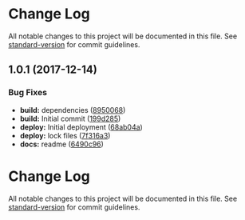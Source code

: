 # Change Log

All notable changes to this project will be documented in this file. See [standard-version](https://github.com/conventional-changelog/standard-version) for commit guidelines.

<a name="1.0.1"></a>
## 1.0.1 (2017-12-14)


### Bug Fixes

* **build:** dependencies ([8950068](https://github.com/adam-26/react-router-metadata-action/commit/8950068))
* **build:** Initial commit ([199d285](https://github.com/adam-26/react-router-metadata-action/commit/199d285))
* **deploy:** Initial deployment ([68ab04a](https://github.com/adam-26/react-router-metadata-action/commit/68ab04a))
* **deploy:** lock files ([7f316a3](https://github.com/adam-26/react-router-metadata-action/commit/7f316a3))
* **docs:** readme ([6490c96](https://github.com/adam-26/react-router-metadata-action/commit/6490c96))



# Change Log

All notable changes to this project will be documented in this file. See [standard-version](https://github.com/conventional-changelog/standard-version) for commit guidelines.
